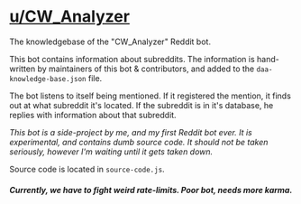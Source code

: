 # [u/CW_Analyzer](https://reddit.com/u/CW_Analyzer/)
The knowledgebase of the "CW_Analyzer" Reddit bot.

This bot contains information about subreddits. The information is hand-written by maintainers of this bot & contributors, and added to the `daa-knowledge-base.json` file.

The bot listens to itself being mentioned. If it registered the mention, it finds out at what subreddit it's located. If the subreddit is in it's database, he replies with information about that subreddit.

*This bot is a side-project by me, and my first Reddit bot ever. It is experimental, and contains dumb source code. It should not be taken seriously, however I'm waiting until it gets taken down.*

Source code is located in `source-code.js`.

##### Currently, we have to fight weird rate-limits. Poor bot, needs more karma.
